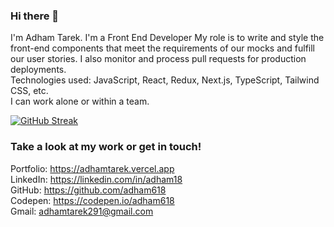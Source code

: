 
### Hi there 👋
I'm Adham Tarek. I'm a Front End Developer My role is to write and style the front-end components that meet the requirements of our mocks and fulfill our user stories. I also monitor and process pull requests for production deployments.<br>
Technologies used: JavaScript, React, Redux, Next.js, TypeScript, Tailwind CSS, etc.<br>
I can work alone or within a team.

[![GitHub Streak](http://github-readme-streak-stats.herokuapp.com?user=adham618&theme=holi-theme&date_format=M%20j%5B%2C%20Y%5D)](https://git.io/streak-stats)

### Take a look at my work or get in touch!

Portfolio: https://adhamtarek.vercel.app<br>
LinkedIn: https://linkedin.com/in/adham18<br>
GitHub: https://github.com/adham618<br>
Codepen: https://codepen.io/adham618<br>
Gmail: adhamtarek291@gmail.com<br>
